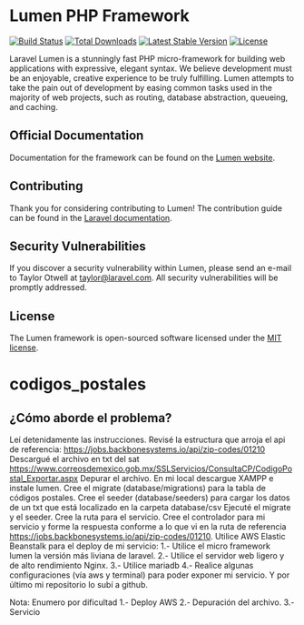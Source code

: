 # Lumen PHP Framework

[![Build Status](https://travis-ci.org/laravel/lumen-framework.svg)](https://travis-ci.org/laravel/lumen-framework)
[![Total Downloads](https://img.shields.io/packagist/dt/laravel/framework)](https://packagist.org/packages/laravel/lumen-framework)
[![Latest Stable Version](https://img.shields.io/packagist/v/laravel/framework)](https://packagist.org/packages/laravel/lumen-framework)
[![License](https://img.shields.io/packagist/l/laravel/framework)](https://packagist.org/packages/laravel/lumen-framework)

Laravel Lumen is a stunningly fast PHP micro-framework for building web applications with expressive, elegant syntax. We believe development must be an enjoyable, creative experience to be truly fulfilling. Lumen attempts to take the pain out of development by easing common tasks used in the majority of web projects, such as routing, database abstraction, queueing, and caching.

## Official Documentation

Documentation for the framework can be found on the [Lumen website](https://lumen.laravel.com/docs).

## Contributing

Thank you for considering contributing to Lumen! The contribution guide can be found in the [Laravel documentation](https://laravel.com/docs/contributions).

## Security Vulnerabilities

If you discover a security vulnerability within Lumen, please send an e-mail to Taylor Otwell at taylor@laravel.com. All security vulnerabilities will be promptly addressed.

## License

The Lumen framework is open-sourced software licensed under the [MIT license](https://opensource.org/licenses/MIT).
# codigos_postales

## ¿Cómo aborde el problema?

Leí detenidamente las instrucciones.
Revisé la estructura que arroja el api de referencia: https://jobs.backbonesystems.io/api/zip-codes/01210
Descargué el archivo en txt del sat https://www.correosdemexico.gob.mx/SSLServicios/ConsultaCP/CodigoPostal_Exportar.aspx
Depurar el archivo.
En mi local descargue XAMPP e instale lumen.
Cree el migrate (database/migrations) para la tabla de códigos postales.
Cree el seeder (database/seeders) para cargar los datos de un txt que está localizado en la carpeta database/csv
Ejecuté el migrate y el seeder.
Cree la ruta para el servicio.
Cree el controlador para mi servicio y forme la respuesta conforme a lo que vi en la ruta de referencia https://jobs.backbonesystems.io/api/zip-codes/01210.
Utilice AWS Elastic Beanstalk para el deploy de mi servicio:
1.- Utilice el micro framework lumen la versión más liviana de laravel.
2.- Utilice el servidor web ligero y de alto rendimiento Nginx.
3.- Utilice mariadb
4.- Realice algunas configuraciones (vía aws y terminal) para poder exponer mi servicio.
Y por último mi repositorio lo subí a github.

Nota: Enumero por dificultad
1.- Deploy AWS
2.- Depuración del archivo.
3.- Servicio